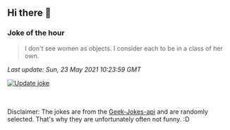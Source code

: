 ## Hi there 👋

### Joke of the hour
<!-- joke -->
>I don't see women as objects. I consider each to be in a class of her own.
<!-- /joke -->

*Last update: Sun, 23 May 2021 10:23:59 GMT*

[![Update joke](https://github.com/nclskfm/nclskfm/actions/workflows/joke.yml/badge.svg)](https://github.com/nclskfm/nclskfm/actions/workflows/joke.yml)

<br><br>
Disclaimer: The jokes are from the [Geek-Jokes-api](https://github.com/sameerkumar18/geek-joke-api) and are randomly selected. That's why they are unfortunately often not funny. :D
